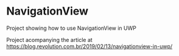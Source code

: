 # NavigationView
Project showing how to use NavigationView in UWP

Project acompanying the article at https://blog.revolution.com.br/2019/02/13/navigationview-in-uwp/
